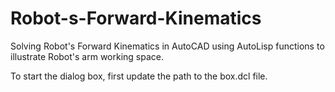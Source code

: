# Robot-s-Forward-Kinematics
Solving Robot's Forward Kinematics in AutoCAD using AutoLisp functions to illustrate Robot's arm working space.

To start the dialog box, first update the path to the box.dcl file.
